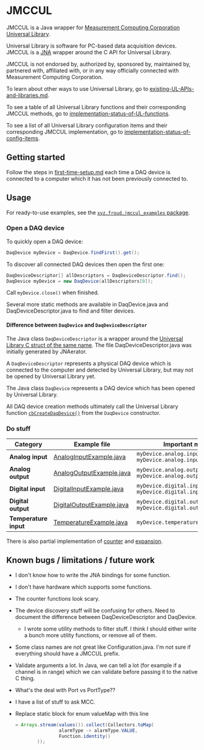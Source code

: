 # JMCCUL

JMCCUL is a Java wrapper for [Measurement Computing Corporation Universal Library](https://www.mccdaq.com/daq-software/universal-library.aspx).

Universal Library is software for PC-based data acquisition devices. JMCCUL is a [JNA](https://github.com/java-native-access/jna) wrapper around the C API for Universal Library.

JMCCUL is not endorsed by, authorized by, sponsored by, maintained by, partnered with, affiliated with, or in any way officially connected with Measurement Computing Corporation.

To learn about other ways to use Universal Library, go to [existing-UL-APIs-and-libraries.md](existing-UL-APIs-and-libraries.md).

To see a table of all Universal Library functions and their corresponding JMCCUL methods, go to [implementation-status-of-UL-functions](implementation-status-of-UL-functions.md).

To see a list of all Universal Library configuration items and their corresponding JMCCUL implementation, go to [implementation-status-of-config-items](implementation-status-of-config-items.md).

## Getting started

Follow the steps in [first-time-setup.md](first-time-setup.md) each time a DAQ device is connected to a computer which it has not been previously connected to.

## Usage

For ready-to-use examples, see the [`xyz.froud.jmccul_examples` package](src/main/java/xyz/froud/jmccul_examples).

### Open a DAQ device

To quickly open a DAQ device:

```java
DaqDevice myDevice = DaqDevice.findFirst().get();
```

To discover all connected DAQ devices then open the first one:

```java
DaqDeviceDescriptor[] allDescriptors = DaqDeviceDescriptor.find();
DaqDevice myDevice = new DaqDevice(allDescriptors[0]);
```

Call `myDevice.close()` when finished.

Several more static methods are available in DaqDevice.java and DaqDeviceDescriptor.java to find and filter devices.

#### Difference between `DaqDevice` and `DaqDeviceDescriptor`

The Java class `DaqDeviceDescriptor` is a wrapper around the [Universal Library C struct of the same name](https://files.digilent.com/manuals/Mcculw_WebHelp/hh_goto.htm?ULStart.htm#Function_Reference/Device-Discovery/DaqDeviceDescriptor-type.htm). The file DaqDeviceDescriptor.java was initially generated by JNAerator.

A `DaqDeviceDescriptor` represents a physical DAQ device which is connected to the computer and detected by Universal Library, but may not be opened by Universal Library yet.

The Java class `DaqDevice` represents a DAQ device which has been opened by Universal Library.

All DAQ device creation methods ultimately call the Universal Library function [`cbCreateDaqDevice()`](https://files.digilent.com/manuals/Mcculw_WebHelp/hh_goto.htm?ULStart.htm#Function_Reference/Device-Discovery/cbCreateDaqDevice.htm) from the `DaqDevice` constructor.


### Do stuff

| Category              | Example file                                                                                   | Important method(s)                                                           | Wrapper class                                                                                 |
|-----------------------|------------------------------------------------------------------------------------------------|-------------------------------------------------------------------------------|-----------------------------------------------------------------------------------------------|
| **Analog input**      | [AnalogInputExample.java](src/main/java/xyz/froud/jmccul_examples/AnalogInputExample.java)     | `myDevice.analog.input.read()`<br>`myDevice.analog.input.readVoltage()`       | [AnalogInputWrapper.java](src/main/java/xyz/froud/jmccul/analog/AnalogInputWrapper.java)      |
| **Analog output**     | [AnalogOutputExample.java](src/main/java/xyz/froud/jmccul_examples/AnalogOutputExample.java)   | `myDevice.analog.output.write()`<br>`myDevice.analog.output.writeVoltage()`   | [AnalogOutputWrapper.java](src/main/java/xyz/froud/jmccul/analog/AnalogOutputWrapper.java)    |
| **Digital input**     | [DigitalInputExample.java](src/main/java/xyz/froud/jmccul_examples/DigitalInputExample.java)   | `myDevice.digital.input.readPort()`<br>`myDevice.digital.input.readBit()`     | [DigitalInputWrapper.java](src/main/java/xyz/froud/jmccul/digital/DigitalInputWrapper.java)   |
| **Digital output**    | [DigitalOutputExample.java](src/main/java/xyz/froud/jmccul_examples/DigitalOutputExample.java) | `myDevice.digital.output.writePort()`<br>`myDevice.digital.output.writeBit()` | [DigitalOutputWrapper.java](src/main/java/xyz/froud/jmccul/digital/DigitalOutputWrapper.java) |
| **Temperature input** | [TemperatureExample.java](src/main/java/xyz/froud/jmccul_examples/TemperatureExample.java)     | `myDevice.temperature.read()`                                                 | [TemperatureWrapper.java](src/main/java/xyz/froud/jmccul/temperature/TemperatureWrapper.java) |


There is also partial implementation of [counter](src/main/java/xyz/froud/jmccul/counter) and
[expansion](src/main/java/xyz/froud/jmccul/ex).


## Known bugs / limitations / future work

* I don't know how to write the JNA bindings for some function.

* I don't have hardware which supports some functions.

* The counter functions look scary.

* The device discovery stuff will be confusing for others. Need to document the difference between DaqDeviceDescriptor and DaqDevice.
  * I wrote some utility methods to filter stuff. I think I should either write a bunch more utility functions, or remove all of them.

* Some class names are not great like Configuration.java. I'm not sure if everything should have a JMCCUL prefix.

* Validate arguments a lot. In Java, we can tell a lot (for example if a channel is in range) which we can validate before passing it to the native C thing.

* What's the deal with Port vs PortType??

* I have a list of stuff to ask MCC.

* Replace static block for enum valueMap with this line

    ```java
    = Arrays.stream(values()).collect(Collectors.toMap(
                    alarmType -> alarmType.VALUE,
                    Function.identity()
            ));
    ```